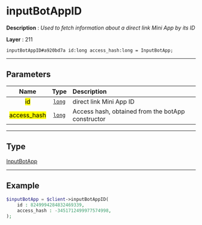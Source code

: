 # inputBotAppID

**Description** : *Used to fetch information about a direct link Mini App by its ID*

**Layer** : 211

```tl
inputBotAppID#a920bd7a id:long access_hash:long = InputBotApp;
```

---

## Parameters

| Name | Type | Description |
| :---: | :---: | :--- |
| <mark>id</mark> | [`long`](type/long) | direct link Mini App ID |
| <mark>access_hash</mark> | [`long`](type/long) | Access hash, obtained from the botApp constructor |

---

## Type

[InputBotApp](type/InputBotApp)

---

## Example

```php
$inputBotApp = $client->inputBotAppID(
	id : 8249994284832469339,
	access_hash : -3451712499977574998,
);
```